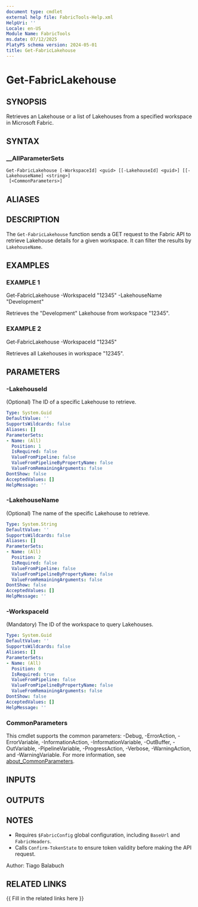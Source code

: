 ```yaml
---
document type: cmdlet
external help file: FabricTools-Help.xml
HelpUri: ''
Locale: en-US
Module Name: FabricTools
ms.date: 07/12/2025
PlatyPS schema version: 2024-05-01
title: Get-FabricLakehouse
---
```


# Get-FabricLakehouse

## SYNOPSIS

Retrieves an Lakehouse or a list of Lakehouses from a specified workspace in Microsoft Fabric.

## SYNTAX

### __AllParameterSets

```
Get-FabricLakehouse [-WorkspaceId] <guid> [[-LakehouseId] <guid>] [[-LakehouseName] <string>]
 [<CommonParameters>]
```

## ALIASES

## DESCRIPTION

The `Get-FabricLakehouse` function sends a GET request to the Fabric API to retrieve Lakehouse details for a given workspace.
It can filter the results by `LakehouseName`.

## EXAMPLES

### EXAMPLE 1

Get-FabricLakehouse -WorkspaceId "12345" -LakehouseName "Development"

Retrieves the "Development" Lakehouse from workspace "12345".

### EXAMPLE 2

Get-FabricLakehouse -WorkspaceId "12345"

Retrieves all Lakehouses in workspace "12345".

## PARAMETERS

### -LakehouseId

(Optional) The ID of a specific Lakehouse to retrieve.

```yaml
Type: System.Guid
DefaultValue: ''
SupportsWildcards: false
Aliases: []
ParameterSets:
- Name: (All)
  Position: 1
  IsRequired: false
  ValueFromPipeline: false
  ValueFromPipelineByPropertyName: false
  ValueFromRemainingArguments: false
DontShow: false
AcceptedValues: []
HelpMessage: ''
```

### -LakehouseName

(Optional) The name of the specific Lakehouse to retrieve.

```yaml
Type: System.String
DefaultValue: ''
SupportsWildcards: false
Aliases: []
ParameterSets:
- Name: (All)
  Position: 2
  IsRequired: false
  ValueFromPipeline: false
  ValueFromPipelineByPropertyName: false
  ValueFromRemainingArguments: false
DontShow: false
AcceptedValues: []
HelpMessage: ''
```

### -WorkspaceId

(Mandatory) The ID of the workspace to query Lakehouses.

```yaml
Type: System.Guid
DefaultValue: ''
SupportsWildcards: false
Aliases: []
ParameterSets:
- Name: (All)
  Position: 0
  IsRequired: true
  ValueFromPipeline: false
  ValueFromPipelineByPropertyName: false
  ValueFromRemainingArguments: false
DontShow: false
AcceptedValues: []
HelpMessage: ''
```

### CommonParameters

This cmdlet supports the common parameters: -Debug, -ErrorAction, -ErrorVariable,
-InformationAction, -InformationVariable, -OutBuffer, -OutVariable, -PipelineVariable,
-ProgressAction, -Verbose, -WarningAction, and -WarningVariable. For more information, see
[about_CommonParameters](https://go.microsoft.com/fwlink/?LinkID=113216).

## INPUTS

## OUTPUTS

## NOTES

- Requires `$FabricConfig` global configuration, including `BaseUrl` and `FabricHeaders`.
- Calls `Confirm-TokenState` to ensure token validity before making the API request.

Author: Tiago Balabuch

## RELATED LINKS

{{ Fill in the related links here }}

